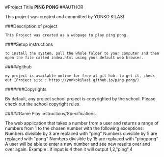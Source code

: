 #Project Titile
    **PING PONG**
##AUTHOR

 This project was created and committed by YONKO KILASI

###Description of project

    This Project was created as a webpage to play ping pong.

####Setup instructions

    to install the system, pull the whole folder to your computer and then open the file called index.html using your default web browser.

#####github

    my project is available online for free at git hub. to get it, check out [Project site : https://yonkokilasi.github.io/ping-pong/)

#######Copyrights

By default, any project school project is copyrighted by the school. Please check out the school copyright rules.

#####Game Play instructions/Specifications

The web application that takes a number from a user and returns a range of numbers from 1 to the chosen number with the following exceptions:
Numbers divisible by 3 are replaced with "ping"
Numbers divisible by 5 are replaced with "pong"
Numbers divisible by 15 are replaced with "pingpong"
A user will be able to enter a new number and see new results over and over again.
Example :
if input is 4
then it will output 1,2,"ping",4
